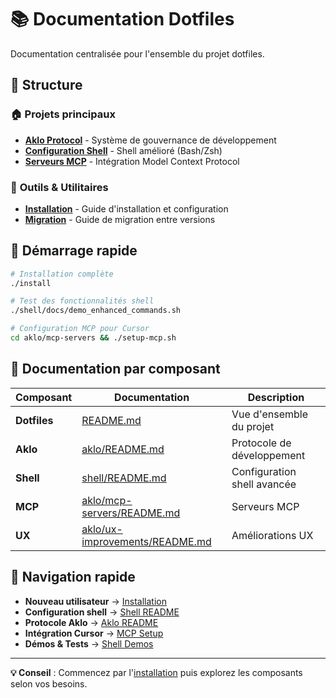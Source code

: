 # 📚 Documentation Dotfiles

Documentation centralisée pour l'ensemble du projet dotfiles.

## 📁 Structure

### 🏠 **Projets principaux**
- **[Aklo Protocol](./aklo/)** - Système de gouvernance de développement
- **[Configuration Shell](./shell/)** - Shell amélioré (Bash/Zsh)
- **[Serveurs MCP](./mcp/)** - Intégration Model Context Protocol

### 🔧 **Outils & Utilitaires**
- **[Installation](./installation.md)** - Guide d'installation et configuration
- **[Migration](./migration.md)** - Guide de migration entre versions

## 🚀 Démarrage rapide

```bash
# Installation complète
./install

# Test des fonctionnalités shell
./shell/docs/demo_enhanced_commands.sh

# Configuration MCP pour Cursor
cd aklo/mcp-servers && ./setup-mcp.sh
```

## 📖 Documentation par composant

| Composant | Documentation | Description |
|-----------|---------------|-------------|
| **Dotfiles** | [README.md](../README.md) | Vue d'ensemble du projet |
| **Aklo** | [aklo/README.md](../aklo/README.md) | Protocole de développement |
| **Shell** | [shell/README.md](../shell/README.md) | Configuration shell avancée |
| **MCP** | [aklo/mcp-servers/README.md](../aklo/mcp-servers/README.md) | Serveurs MCP |
| **UX** | [aklo/ux-improvements/README.md](../aklo/ux-improvements/README.md) | Améliorations UX |

## 🎯 Navigation rapide

- **Nouveau utilisateur** → [Installation](./installation.md)
- **Configuration shell** → [Shell README](../shell/README.md)
- **Protocole Aklo** → [Aklo README](../aklo/README.md)
- **Intégration Cursor** → [MCP Setup](../aklo/mcp-servers/README.md)
- **Démos & Tests** → [Shell Demos](../shell/docs/)

---

**💡 Conseil** : Commencez par l'[installation](./installation.md) puis explorez les composants selon vos besoins.